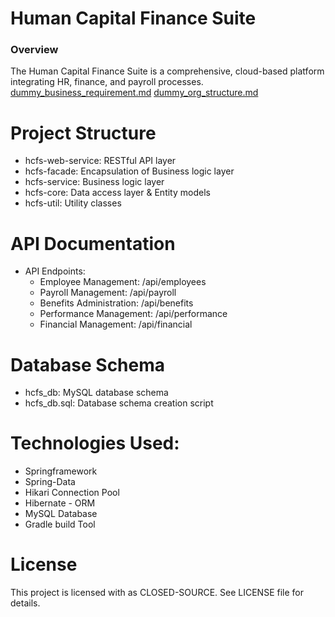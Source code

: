 # Human Capital Finance Suite
### Overview
The Human Capital Finance Suite is a comprehensive, cloud-based platform integrating HR, finance,
and payroll processes.
[dummy_business_requirement.md](documents%2Fdummy_business_requirement.md)
[dummy_org_structure.md](documents%2Fdummy_org_structure.md)


# Project Structure
- hcfs-web-service: RESTful API layer
- hcfs-facade: Encapsulation of Business logic layer
- hcfs-service: Business logic layer
- hcfs-core: Data access layer & Entity models
- hcfs-util: Utility classes

# API Documentation
- API Endpoints:
    - Employee Management: /api/employees
    - Payroll Management: /api/payroll
    - Benefits Administration: /api/benefits
    - Performance Management: /api/performance
    - Financial Management: /api/financial

# Database Schema
- hcfs_db: MySQL database schema
- hcfs_db.sql: Database schema creation script

# Technologies Used:

-   Springframework
-   Spring-Data
-   Hikari Connection Pool
-   Hibernate - ORM
-   MySQL Database
-   Gradle build Tool

# License
This project is licensed with as CLOSED-SOURCE. See LICENSE file for details.

